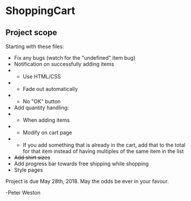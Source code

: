 # ShoppingCart

## Project scope

Starting with these files:
- Fix any bugs (watch for the "undefined" item bug)
- Notification on successfully adding items
- - Use HTML/CSS
- - Fade out automatically
- - No "OK" button
- Add quantity handling:
- - When adding items
- - Modify on cart page
- - If you add something that is already in the cart, add that to the total for that item instead of having multiples of the same item in the list
- ~~Add shirt sizes~~
- Add progress bar towards free shipping while shopping
- Style pages

Project is due May 28th, 2018. May the odds be ever in your favour.

-Peter Weston
